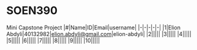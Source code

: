 # SOEN390
Mini Capstone Project
|#|Name|ID|Email|username|
|-|-|-|-|-|
|1|Elion Abdyli|40132982|elion.abdyli@gmail.com|elion-abdyli|
|2|||||
|3|||||
|4|||||
|5|||||
|6|||||
|7|||||
|8|||||
|9|||||
|10|||||
